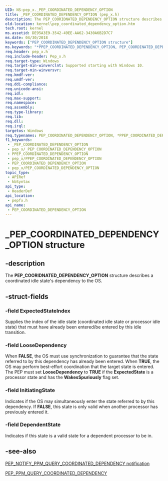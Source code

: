 ```yaml
---
UID: NS:pep_x._PEP_COORDINATED_DEPENDENCY_OPTION
title: _PEP_COORDINATED_DEPENDENCY_OPTION (pep_x.h)
description: The PEP_COORIDNATED_DEPENDENCY_OPTION structure describes a coordinated idle state's dependency to the OS.
old-location: kernel\pep_coordinated_dependency_option.htm
tech.root: kernel
ms.assetid: DE95A3E9-3542-49EE-AA62-3430A6B2D7C7
ms.date: 04/30/2018
keywords: ["PEP_COORDINATED_DEPENDENCY_OPTION structure"]
ms.keywords: "*PPEP_COORDINATED_DEPENDENCY_OPTION, PEP_COORDINATED_DEPENDENCY_OPTION, PEP_COORDINATED_DEPENDENCY_OPTION structure [Kernel-Mode Driver Architecture], PPEP_COORDINATED_DEPENDENCY_OPTION, PPEP_COORDINATED_DEPENDENCY_OPTION structure pointer [Kernel-Mode Driver Architecture], _PEP_COORDINATED_DEPENDENCY_OPTION, kernel.pep_coordinated_dependency_option, pepfx/PEP_COORDINATED_DEPENDENCY_OPTION, pepfx/PPEP_COORDINATED_DEPENDENCY_OPTION"
req.header: pep_x.h
req.include-header: Pep_x.h
req.target-type: Windows
req.target-min-winverclnt: Supported starting with Windows 10.
req.target-min-winversvr: 
req.kmdf-ver: 
req.umdf-ver: 
req.ddi-compliance: 
req.unicode-ansi: 
req.idl: 
req.max-support: 
req.namespace: 
req.assembly: 
req.type-library: 
req.lib: 
req.dll: 
req.irql: 
targetos: Windows
req.typenames: PEP_COORDINATED_DEPENDENCY_OPTION, *PPEP_COORDINATED_DEPENDENCY_OPTION
f1_keywords:
 - _PEP_COORDINATED_DEPENDENCY_OPTION
 - pep_x/_PEP_COORDINATED_DEPENDENCY_OPTION
 - PPEP_COORDINATED_DEPENDENCY_OPTION
 - pep_x/PPEP_COORDINATED_DEPENDENCY_OPTION
 - PEP_COORDINATED_DEPENDENCY_OPTION
 - pep_x/PEP_COORDINATED_DEPENDENCY_OPTION
topic_type:
 - APIRef
 - kbSyntax
api_type:
 - HeaderDef
api_location:
 - pepfx.h
api_name:
 - PEP_COORDINATED_DEPENDENCY_OPTION
---
```


# _PEP_COORDINATED_DEPENDENCY_OPTION structure


## -description

The <b>PEP_COORIDNATED_DEPENDENCY_OPTION</b> structure describes a coordinated idle state's dependency to the OS.

## -struct-fields

### -field ExpectedStateIndex

Supplies the index of the idle state (coordinated idle state or processor idle state) that must have already been entered/be entered by this idle transition.

### -field LooseDependency

When <b> FALSE</b>, the OS must use synchronization to guarantee that the state referred to by this dependency has already been entered.
When <b>TRUE</b>,  the OS may perform best-effort coordination that the target state is entered.
The PEP must set <b>LooseDependency</b> to <b>TRUE</b> if the <b>ExpectedState</b> is a processor state and has the <b>WakesSpuriously</b> flag set.

### -field InitiatingState

Indicates if the OS may simultaneously enter the state referred to by this dependency.
If <b>FALSE</b>, this state is only valid when another processor has previously entered it.

### -field DependentState

Indicates if this state is a valid state for a dependent processor to be in.

## -see-also

<a href="https://docs.microsoft.com/windows-hardware/drivers/ddi/index">PEP_NOTIFY_PPM_QUERY_COORDINATED_DEPENDENCY notification</a>



<a href="https://docs.microsoft.com/windows-hardware/drivers/ddi/pepfx/ns-pepfx-_pep_ppm_query_coordinated_dependency">PEP_PPM_QUERY_COORDINATED_DEPENDENCY</a>

